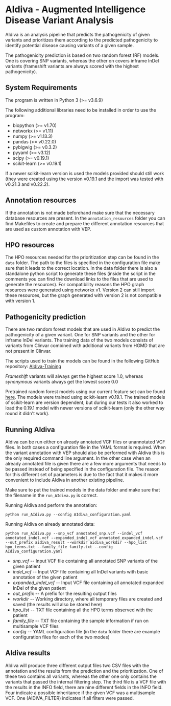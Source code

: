 # AIdiva - Augmented Intelligence Disease Variant Analysis

AIdiva is an analysis pipeline that predicts the pathogenicity of given variants and prioritizes them according to the predicted pathogenicity to identify potential disease causing variants of a given sample.

The pathogenicity prediction is based on two random forest (RF) models. One is covering SNP variants, whereas the other on covers inframe InDel variants (frameshift variants are always scored with the highest pathogenicity).


## System Requirements
The program is written in Python 3 (>= v3.6.9)

The following additional libraries need to be installed in order to use the program:

+ biopython (>= v1.70)
+ networkx (>= v1.11)
+ numpy (>= v1.13.3)
+ pandas (>= v0.22.0)
+ pybigwig (>= v0.3.2)
+ pyyaml (>= v3.12)
+ scipy (>= v0.19.1)
+ scikit-learn (>= v0.19.1)

If a newer scikit-learn version is used the models provided should still work (they were created using the version v0.19.1 and the import was tested with v0.21.3 and v0.22.2).


## Annotation resources
If the annotation is not made beforehand make sure that the necessary database resources are present. In the `annotation_resources` folder you can find Makefiles to create and prepare the different annotation resources that are used as custom annotation with VEP.


## HPO resources
The HPO resources needed for the prioritization step can be found in the `data` folder. The path to the files is specified in the configuration file make sure that it leads to the correct location.
In the data folder there is also a standalone python script to generate these files (inside the script in the comments you can find the download links to the files that are used to generate the resources). For compatibility reasons the HPO graph resources were generated using networkx v1. Version 2 can still import these resources, but the graph generated with version 2 is not compatible with version 1.


## Pathogenicity prediction
There are two random forest models that are used in AIdiva to predict the pathogenicity of a given variant. One for SNP variants and the other for inframe InDel variants. The training data of the two models consists of variants from Clinvar combined with additional variants from HGMD that are not present in Clinvar.

The scripts used to train the models can be found in the following GitHub repository: [AIdiva-Training](https://github.com/imgag/AIdiva-Training)

_Frameshift_ variants will always get the highest score 1.0, whereas _synonymous_ variants always get the lowest score 0.0

Pretrained random forest models using our current feature set can be found [here](https://download.imgag.de/ahboced1/AIdiva_pretrained_models/). The models were trained using scikit-learn v0.19.1. The trained models of scikit-learn are version dependent, but during our tests it also worked to load the 0.19.1 model with newer versions of scikit-learn (only the other way round it didn't work).

## Running AIdiva
AIdiva can be run either on already annotated VCF files or unannotated VCF files. In both cases a configuration file in the YAML format is required. When the variant annotation with VEP should also be performed with AIdiva this is the only required command line argument. In the other case when an already annotated file is given there are a few more arguments that needs to be passed instead of being specified in the configuration file. The reason for this different set of parameters is due to the fact that it makes it more convenient to include AIdiva in another existing pipeline.

Make sure to put the trained models in the data folder and make sure that the filename in the `run_AIdiva.py` is correct.

Running AIdiva and perform the annotation:

`python run_AIdiva.py --config AIdiva_configuration.yaml`

Running AIdiva on already annotated data:

`python run_AIdiva.py --snp_vcf annotated_snp.vcf --indel_vcf annotated_indel.vcf --expanded_indel_vcf annotated_expanded_indel.vcf --out_prefix aidiva_result --workdir aidiva_workdir --hpo_list hpo_terms.txt --family_file family.txt --config AIdiva_configuration.yaml`

+ _snp_vcf_ -- Input VCF file containing all annotated SNP variants of the given patient
+ _indel_vcf_ -- Input VCF file containing all InDel variants with basic annotation of the given patient
+ _expanded_indel_vcf_ -- Input VCF file containing all annotated expanded InDel of the given patient
+ _out_prefix_ -- A prefix for the resulting output files
+ _workdir_ -- Working directory, where all temporary files are created and saved (the results will also be stored here)
+ _hpo_list_ -- TXT file containing all the HPO terms observed with the patient
+ _family_file_ -- TXT file containing the sample information if run on multisample VCF files
+ _config_ -- YAML configuration file (in the `data` folder there are example configuration files for each of the two modes)

## AIdiva results
AIdiva will produce three different output files two CSV files with the annotation and the results from the prediction and the prioritization. One of these two contains all variants, whereas the other one only contains the variants that passed the internal filtering step. The third file is a VCF file with the results in the INFO field, there are nine different fields in the INFO field. Four indicate a possible inheritance if the given VCF was a multisample VCF. One (AIDIVA_FILTER) indicates if all filters were passed.
